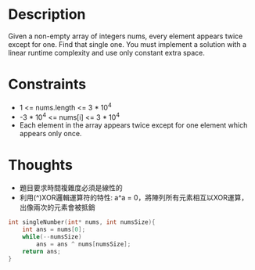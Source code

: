 # Description

Given a non-empty array of integers nums, every element appears twice except for one. Find that single one.
You must implement a solution with a linear runtime complexity and use only constant extra space.

# Constraints

- 1 <= nums.length <= 3 * 10<sup>4</sup>
- -3 * 10<sup>4</sup> <= nums[i] <= 3 * 10<sup>4</sup>
- Each element in the array appears twice except for one element which appears only once.

# Thoughts

- 題目要求時間複雜度必須是線性的
- 利用(^)XOR邏輯運算符的特性: a^a = 0，將陣列所有元素相互以XOR運算，出像兩次的元素會被抵銷

```c
int singleNumber(int* nums, int numsSize){
	int ans = nums[0];
	while(--numsSize)
		ans = ans ^ nums[numsSize];
	return ans;
}
```
